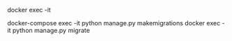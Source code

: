 docker exec -it 


docker-compose exec -it python manage.py makemigrations
docker exec -it python manage.py migrate
